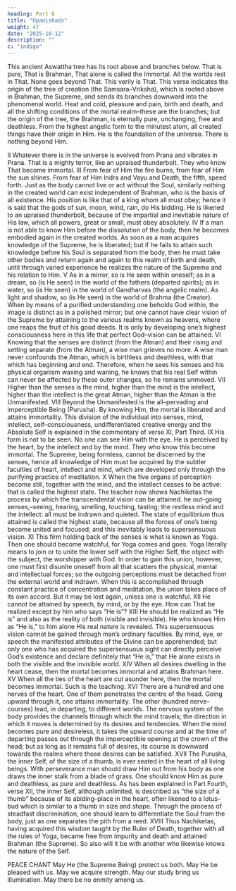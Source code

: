 ```yaml
---
heading: Part 6
title: "Upanishads"
weight: 47
date: "2025-10-12"
description: ""
c: "indigo"
---
```



This ancient Aswattha tree has its root above and branches below. That is pure, That is
Brahman, That alone is called the Immortal. All the worlds rest in That. None goes beyond
That. This verily is That.
This verse indicates the origin of the tree of creation (the Samsara–Vriksha), which is
rooted above in Brahman, the Supreme, and sends its branches downward into the
phenomenal world. Heat and cold, pleasure and pain, birth and death, and all the shifting
conditions of the mortal realm–these are the branches; but the origin of the tree, the
Brahman, is eternally pure, unchanging, free and deathless. From the highest angelic form
to the minutest atom, all created things have their origin in Him. He is the foundation of the
universe. There is nothing beyond Him.


II
Whatever there is in the universe is evolved from Prana and vibrates in Prana. That is a
mighty terror, like an upraised thunderbolt. They who know That become immortal.
III
From fear of Him the fire burns, from fear of Him the sun shines. From fear of Him Indra
and Vayu and Death, the fifth, speed forth.
Just as the body cannot live or act without the Soul, similarly nothing in the created world
can exist independent of Brahman, who is the basis of all existence. His position is like
that of a king whom all must obey; hence it is said that the gods of sun, moon, wind, rain,
do His bidding. He is likened to an upraised thunderbolt, because of the impartial and
inevitable nature of His law, which all powers, great or small, must obey absolutely.
IV
If a man is not able to know Him before the dissolution of the body, then he becomes
embodied again in the created worlds.
As soon as a man acquires knowledge of the Supreme, he is liberated; but if he fails to
attain such knowledge before his Soul is separated from the body, then he must take other
bodies and return again and again to this realm of birth and death, until through varied
experience he realizes the nature of the Supreme and his relation to Him.
V
As in a mirror, so is He seen within oneself; as in a dream, so (is He seen) in the world of
the fathers (departed spirits); as in water, so (is He seen) in the world of Gandharvas (the
angelic realm). As light and shadow, so (is He seen) in the world of Brahma (the Creator).
When by means of a purified understanding one beholds God within, the image is distinct
as in a polished mirror; but one cannot have clear vision of the Supreme by attaining to the
various realms known as heavens, where one reaps the fruit of his good deeds. It is only
by developing one’s highest consciousness here in this life that perfect God–vision can be
attained.
VI
Knowing that the senses are distinct (from the Atman) and their rising and setting separate
(from the Atman), a wise man grieves no more.
A wise man never confounds the Atman, which is birthless and deathless, with that which
has beginning and end. Therefore, when he sees his senses and his physical organism
waxing and waning, he knows that his real Self within can never be affected by these outer
changes, so he remains unmoved.
VII
Higher than the senses is the mind, higher than the mind is the intellect, higher than the
intellect is the great Atman, higher than the Atman is the Unmanifested.
VIII
Beyond the Unmanifested is the all–pervading and imperceptible Being (Purusha). By
knowing Him, the mortal is liberated and attains immortality.
This division of the individual into senses, mind, intellect, self–consciousness,
undifferentiated creative energy and the Absolute Self is explained in the commentary of
verse XI, Part Third.
IX
His form is not to be seen. No one can see Him with the eye. He is perceived by the heart,
by the intellect and by the mind. They who know this become immortal.
The Supreme, being formless, cannot be discerned by the senses, hence all knowledge of
Him must be acquired by the subtler faculties of heart, intellect and mind, which are
developed only through the purifying practice of meditation.
X
When the five organs of perception become still, together with the mind, and the intellect
ceases to be active: that is called the highest state.
The teacher now shows Nachiketas the process by which the transcendental vision can be
attained. he out–going senses,–seeing, hearing, smelling, touching, tasting; the restless
mind and the intellect: all must be indrawn and quieted. The state of equilibrium thus
attained is called the highest state, because all the forces of one’s being become united
and focused; and this inevitably leads to supersensuous vision.
XI
This firm holding back of the senses is what is known as Yoga. Then one should become
watchful, for Yoga comes and goes.
Yoga literally means to join or to unite the lower self with the Higher Self, the object with
the subject, the worshipper with God. In order to gain this union, however, one must first
disunite oneself from all that scatters the physical, mental and intellectual forces; so the
outgoing perceptions must be detached from the external world and indrawn. When this is
accomplished through constant practice of concentration and meditation, the union takes
place of its own accord. But it may be lost again, unless one is watchful.
XII
He cannot be attained by speech, by mind, or by the eye. How can That be realized except
by him who says “He is”?
XIII
He should be realized as “He is” and also as the reality of both (visible and invisible). He
who knows Him as “He is,” to him alone His real nature is revealed.
This supersensuous vision cannot be gained through man’s ordinary faculties. By mind,
eye, or speech the manifested attributes of the Divine can be apprehended; but only one
who has acquired the supersensuous sight can directly perceive God’s existence and
declare definitely that “He is,” that He alone exists in both the visible and the invisible
world.
XIV
When all desires dwelling in the heart cease, then the mortal becomes immortal and
attains Brahman here.
XV
When all the ties of the heart are cut asunder here, then the mortal becomes immortal.
Such is the teaching.
XVI
There are a hundred and one nerves of the heart. One of them penetrates the centre of
the head. Going upward through it, one attains immortality. The other (hundred nerve–
courses) lead, in departing, to different worlds.
The nervous system of the body provides the channels through which the mind travels; the
direction in which it moves is determined by its desires and tendencies. When the mind
becomes pure and desireless, it takes the upward course and at the time of departing
passes out through the imperceptible opening at the crown of the head; but as long as it
remains full of desires, its course is downward towards the realms where those desires
can be satisfied.
XVII
The Purusha, the inner Self, of the size of a thumb, is ever seated in the heart of all living
beings. With perseverance man should draw Him out from his body as one draws the inner
stalk from a blade of grass. One should know Him as pure and deathless, as pure and
deathless.
As has been explained in Part Fourth, verse XII, the inner Self, although unlimited, is
described as “the size of a thumb” because of its abiding–place in the heart, often likened
to a lotus–bud which is similar to a thumb in size and shape. Through the process of
steadfast discrimination, one should learn to differentiate the Soul from the body, just as
one separates the pith from a reed.
XVIII
Thus Nachiketas, having acquired this wisdom taught by the Ruler of Death, together with
all the rules of Yoga, became free from impurity and death and attained Brahman (the
Supreme). So also will it be with another who likewise knows the nature of the Self.

PEACE CHANT
May He (the Supreme Being) protect us both. May He be pleased with us. May we acquire
strength. May our study bring us illumination. May there be no enmity among us.
